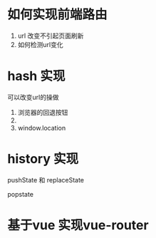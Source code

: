 # 如何实现前端路由

1. url 改变不引起页面刷新
2. 如何检测url变化

# hash 实现

可以改变url的操做
1. 浏览器的回退按钮
2. <a></a>
3. window.location


# history 实现
pushState 和 replaceState

popstate 

# 基于vue 实现vue-router
